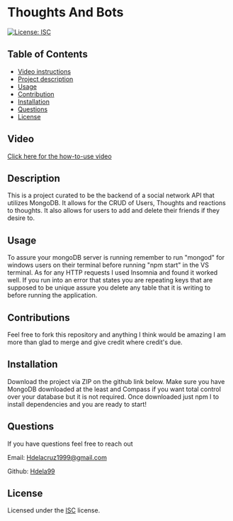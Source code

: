 
# Thoughts And Bots

[![License: ISC](https://img.shields.io/badge/License-ISC-blue.svg)](https://opensource.org/licenses/ISC)

## Table of Contents
- [Video instructions](#Video)
- [Project description](#Description)
- [Usage](#Usage)
- [Contribution](#Contribution)
- [Installation](#Installation)
- [Questions](#Questions)
- [License](#License)


## Video
[Click here for the how-to-use video](https://drive.google.com/file/d/19bXXBdsO_kG9nF4eq0GXSEWrWy0Uuo08/view) 

## Description
This is a project curated to be the backend of a social network API that utilizes MongoDB. It allows for the CRUD of Users, Thoughts and reactions to thoughts. It also allows for users to add and delete their friends if they desire to. 

## Usage
To assure your mongoDB server is running remember to run "mongod" for windows users on their terminal before running "npm start" in the VS terminal. As for any HTTP requests I used Insomnia and found it worked well. If you run into an error that states you are repeating keys that are supposed to be unique assure you delete any table that it is writing to before running the application. 

## Contributions
Feel free to fork this repository and anything I think would be amazing I am more than glad to merge and give credit where credit's due. 

## Installation
Download the project via ZIP on the github link below. Make sure you have MongoDB downloaded at the least and Compass if you want total control over your database but it is not required. Once downloaded just npm I to install dependencies and you are ready to start!

## Questions
If you have questions feel free to reach out

Email: [Hdelacruz1999@gmail.com](mailto:Hdelacruz1999@gmail.com) 

Github: [Hdela99](https://github.com/Hdela99/ThoughtsAndBotsByHector)

## License
Licensed under the [ISC](https://choosealicense.com/licenses/isc/) license.
  
